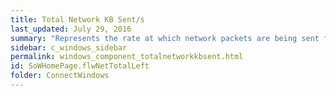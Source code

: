 ```yaml
---
title: Total Network KB Sent/s
last_updated: July 29, 2016
summary: "Represents the rate at which network packets are being sent from the system from other network systems."
sidebar: c_windows_sidebar
permalink: windows_component_totalnetworkkbsent.html
id: SoWHomePage.flwNetTotalLeft
folder: ConnectWindows
---
```

